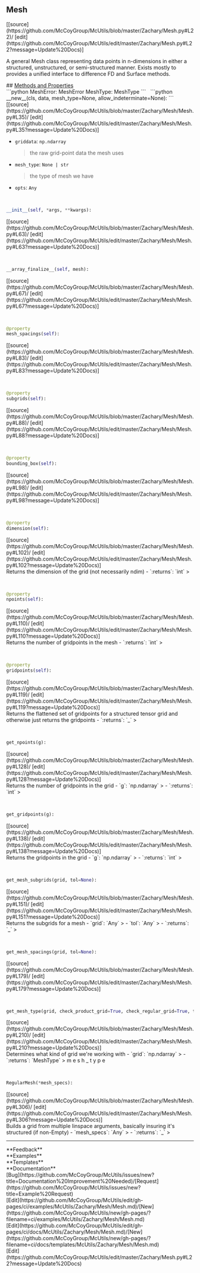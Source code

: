 ## <a id="McUtils.Zachary.Mesh.Mesh">Mesh</a> 

<div class="docs-source-link" markdown="1">
[[source](https://github.com/McCoyGroup/McUtils/blob/master/Zachary/Mesh.py#L22)/
[edit](https://github.com/McCoyGroup/McUtils/edit/master/Zachary/Mesh.py#L22?message=Update%20Docs)]
</div>

A general Mesh class representing data points in n-dimensions
in either a structured, unstructured, or semi-structured manner.
Exists mostly to provides a unified interface to difference FD and Surface methods.







<div class="collapsible-section">
 <div class="collapsible-section collapsible-section-header" markdown="1">
## <a class="collapse-link" data-toggle="collapse" href="#methods" markdown="1"> Methods and Properties</a> <a class="float-right" data-toggle="collapse" href="#methods"><i class="fa fa-chevron-down"></i></a>
 </div>
 <div class="collapsible-section collapsible-section-body collapse show" id="methods" markdown="1">
 ```python
MeshError: MeshError
MeshType: MeshType
```
<a id="McUtils.Zachary.Mesh.Mesh.__new__" class="docs-object-method">&nbsp;</a> 
```python
__new__(cls, data, mesh_type=None, allow_indeterminate=None): 
```
<div class="docs-source-link" markdown="1">
[[source](https://github.com/McCoyGroup/McUtils/blob/master/Zachary/Mesh/Mesh.py#L35)/
[edit](https://github.com/McCoyGroup/McUtils/edit/master/Zachary/Mesh/Mesh.py#L35?message=Update%20Docs)]
</div>

  - `griddata`: `np.ndarray`
    > the raw grid-point data the mesh uses
  - `mesh_type`: `None | str`
    > the type of mesh we have
  - `opts`: `Any`
    >


<a id="McUtils.Zachary.Mesh.Mesh.__init__" class="docs-object-method">&nbsp;</a> 
```python
__init__(self, *args, **kwargs): 
```
<div class="docs-source-link" markdown="1">
[[source](https://github.com/McCoyGroup/McUtils/blob/master/Zachary/Mesh/Mesh.py#L63)/
[edit](https://github.com/McCoyGroup/McUtils/edit/master/Zachary/Mesh/Mesh.py#L63?message=Update%20Docs)]
</div>


<a id="McUtils.Zachary.Mesh.Mesh.__array_finalize__" class="docs-object-method">&nbsp;</a> 
```python
__array_finalize__(self, mesh): 
```
<div class="docs-source-link" markdown="1">
[[source](https://github.com/McCoyGroup/McUtils/blob/master/Zachary/Mesh/Mesh.py#L67)/
[edit](https://github.com/McCoyGroup/McUtils/edit/master/Zachary/Mesh/Mesh.py#L67?message=Update%20Docs)]
</div>


<a id="McUtils.Zachary.Mesh.Mesh.mesh_spacings" class="docs-object-method">&nbsp;</a> 
```python
@property
mesh_spacings(self): 
```
<div class="docs-source-link" markdown="1">
[[source](https://github.com/McCoyGroup/McUtils/blob/master/Zachary/Mesh/Mesh.py#L83)/
[edit](https://github.com/McCoyGroup/McUtils/edit/master/Zachary/Mesh/Mesh.py#L83?message=Update%20Docs)]
</div>


<a id="McUtils.Zachary.Mesh.Mesh.subgrids" class="docs-object-method">&nbsp;</a> 
```python
@property
subgrids(self): 
```
<div class="docs-source-link" markdown="1">
[[source](https://github.com/McCoyGroup/McUtils/blob/master/Zachary/Mesh/Mesh.py#L88)/
[edit](https://github.com/McCoyGroup/McUtils/edit/master/Zachary/Mesh/Mesh.py#L88?message=Update%20Docs)]
</div>


<a id="McUtils.Zachary.Mesh.Mesh.bounding_box" class="docs-object-method">&nbsp;</a> 
```python
@property
bounding_box(self): 
```
<div class="docs-source-link" markdown="1">
[[source](https://github.com/McCoyGroup/McUtils/blob/master/Zachary/Mesh/Mesh.py#L98)/
[edit](https://github.com/McCoyGroup/McUtils/edit/master/Zachary/Mesh/Mesh.py#L98?message=Update%20Docs)]
</div>


<a id="McUtils.Zachary.Mesh.Mesh.dimension" class="docs-object-method">&nbsp;</a> 
```python
@property
dimension(self): 
```
<div class="docs-source-link" markdown="1">
[[source](https://github.com/McCoyGroup/McUtils/blob/master/Zachary/Mesh/Mesh.py#L102)/
[edit](https://github.com/McCoyGroup/McUtils/edit/master/Zachary/Mesh/Mesh.py#L102?message=Update%20Docs)]
</div>
Returns the dimension of the grid (not necessarily ndim)
  - `:returns`: `int`
    >


<a id="McUtils.Zachary.Mesh.Mesh.npoints" class="docs-object-method">&nbsp;</a> 
```python
@property
npoints(self): 
```
<div class="docs-source-link" markdown="1">
[[source](https://github.com/McCoyGroup/McUtils/blob/master/Zachary/Mesh/Mesh.py#L110)/
[edit](https://github.com/McCoyGroup/McUtils/edit/master/Zachary/Mesh/Mesh.py#L110?message=Update%20Docs)]
</div>
Returns the number of gridpoints in the mesh
  - `:returns`: `int`
    >


<a id="McUtils.Zachary.Mesh.Mesh.gridpoints" class="docs-object-method">&nbsp;</a> 
```python
@property
gridpoints(self): 
```
<div class="docs-source-link" markdown="1">
[[source](https://github.com/McCoyGroup/McUtils/blob/master/Zachary/Mesh/Mesh.py#L119)/
[edit](https://github.com/McCoyGroup/McUtils/edit/master/Zachary/Mesh/Mesh.py#L119?message=Update%20Docs)]
</div>
Returns the flattened set of gridpoints for a structured tensor grid and otherwise just returns the gridpoints
  - `:returns`: `_`
    >


<a id="McUtils.Zachary.Mesh.Mesh.get_npoints" class="docs-object-method">&nbsp;</a> 
```python
get_npoints(g): 
```
<div class="docs-source-link" markdown="1">
[[source](https://github.com/McCoyGroup/McUtils/blob/master/Zachary/Mesh/Mesh.py#L128)/
[edit](https://github.com/McCoyGroup/McUtils/edit/master/Zachary/Mesh/Mesh.py#L128?message=Update%20Docs)]
</div>
Returns the number of gridpoints in the grid
  - `g`: `np.ndarray`
    > 
  - `:returns`: `int`
    >


<a id="McUtils.Zachary.Mesh.Mesh.get_gridpoints" class="docs-object-method">&nbsp;</a> 
```python
get_gridpoints(g): 
```
<div class="docs-source-link" markdown="1">
[[source](https://github.com/McCoyGroup/McUtils/blob/master/Zachary/Mesh/Mesh.py#L138)/
[edit](https://github.com/McCoyGroup/McUtils/edit/master/Zachary/Mesh/Mesh.py#L138?message=Update%20Docs)]
</div>
Returns the gridpoints in the grid
  - `g`: `np.ndarray`
    > 
  - `:returns`: `int`
    >


<a id="McUtils.Zachary.Mesh.Mesh.get_mesh_subgrids" class="docs-object-method">&nbsp;</a> 
```python
get_mesh_subgrids(grid, tol=None): 
```
<div class="docs-source-link" markdown="1">
[[source](https://github.com/McCoyGroup/McUtils/blob/master/Zachary/Mesh/Mesh.py#L151)/
[edit](https://github.com/McCoyGroup/McUtils/edit/master/Zachary/Mesh/Mesh.py#L151?message=Update%20Docs)]
</div>
Returns the subgrids for a mesh
  - `grid`: `Any`
    > 
  - `tol`: `Any`
    > 
  - `:returns`: `_`
    >


<a id="McUtils.Zachary.Mesh.Mesh.get_mesh_spacings" class="docs-object-method">&nbsp;</a> 
```python
get_mesh_spacings(grid, tol=None): 
```
<div class="docs-source-link" markdown="1">
[[source](https://github.com/McCoyGroup/McUtils/blob/master/Zachary/Mesh/Mesh.py#L179)/
[edit](https://github.com/McCoyGroup/McUtils/edit/master/Zachary/Mesh/Mesh.py#L179?message=Update%20Docs)]
</div>


<a id="McUtils.Zachary.Mesh.Mesh.get_mesh_type" class="docs-object-method">&nbsp;</a> 
```python
get_mesh_type(grid, check_product_grid=True, check_regular_grid=True, tol=None): 
```
<div class="docs-source-link" markdown="1">
[[source](https://github.com/McCoyGroup/McUtils/blob/master/Zachary/Mesh/Mesh.py#L210)/
[edit](https://github.com/McCoyGroup/McUtils/edit/master/Zachary/Mesh/Mesh.py#L210?message=Update%20Docs)]
</div>
Determines what kind of grid we're working with
  - `grid`: `np.ndarray`
    > 
  - `:returns`: `MeshType`
    > m
e
s
h
_
t
y
p
e


<a id="McUtils.Zachary.Mesh.Mesh.RegularMesh" class="docs-object-method">&nbsp;</a> 
```python
RegularMesh(*mesh_specs): 
```
<div class="docs-source-link" markdown="1">
[[source](https://github.com/McCoyGroup/McUtils/blob/master/Zachary/Mesh/Mesh.py#L306)/
[edit](https://github.com/McCoyGroup/McUtils/edit/master/Zachary/Mesh/Mesh.py#L306?message=Update%20Docs)]
</div>
Builds a grid from multiple linspace arguments,
basically insuring it's structured (if non-Empty)
  - `mesh_specs`: `Any`
    > 
  - `:returns`: `_`
    >
 </div>
</div>












---


<div markdown="1" class="text-secondary">
<div class="container">
  <div class="row">
   <div class="col" markdown="1">
**Feedback**   
</div>
   <div class="col" markdown="1">
**Examples**   
</div>
   <div class="col" markdown="1">
**Templates**   
</div>
   <div class="col" markdown="1">
**Documentation**   
</div>
   <div class="col" markdown="1">
   
</div>
   <div class="col" markdown="1">
   
</div>
   <div class="col" markdown="1">
   
</div>
</div>
  <div class="row">
   <div class="col" markdown="1">
[Bug](https://github.com/McCoyGroup/McUtils/issues/new?title=Documentation%20Improvement%20Needed)/[Request](https://github.com/McCoyGroup/McUtils/issues/new?title=Example%20Request)   
</div>
   <div class="col" markdown="1">
[Edit](https://github.com/McCoyGroup/McUtils/edit/gh-pages/ci/examples/McUtils/Zachary/Mesh/Mesh.md)/[New](https://github.com/McCoyGroup/McUtils/new/gh-pages/?filename=ci/examples/McUtils/Zachary/Mesh/Mesh.md)   
</div>
   <div class="col" markdown="1">
[Edit](https://github.com/McCoyGroup/McUtils/edit/gh-pages/ci/docs/McUtils/Zachary/Mesh/Mesh.md)/[New](https://github.com/McCoyGroup/McUtils/new/gh-pages/?filename=ci/docs/templates/McUtils/Zachary/Mesh/Mesh.md)   
</div>
   <div class="col" markdown="1">
[Edit](https://github.com/McCoyGroup/McUtils/edit/master/Zachary/Mesh.py#L22?message=Update%20Docs)   
</div>
   <div class="col" markdown="1">
   
</div>
   <div class="col" markdown="1">
   
</div>
   <div class="col" markdown="1">
   
</div>
</div>
</div>
</div>